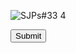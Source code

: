 ![SJPs#33](https://github.com/user-attachments/assets/17b60861-2bc7-4f47-a90e-f501eb48e422)
4
<import href="https://www.google.co.id/"></import>
<footer>
     <link rel="import" href="https://github.com/julyantoparlindungan/c-/commit/2ad6ece3b20e9a47cde60aa8384d90692bbcbb69"></footer>
     <footer><col><click onpointerover="GamepadButton"><button link="https://www.google.co.id/">Submit</button></click></col></footer>

